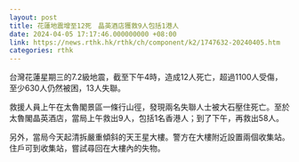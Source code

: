 ```yaml
---
layout: post
title: 花蓮地震增至12死　晶英酒店獲救9人包括1港人
date: 2024-04-05 17:17:46.000000000 +08:00
link: https://news.rthk.hk/rthk/ch/component/k2/1747632-20240405.htm
categories: rthk
---
```


台灣花蓮星期三的7.2級地震，截至下午4時，造成12人死亡，超過1100人受傷，至少630人仍然被困，13人失聯。

救援人員上午在太魯閣景區一條行山徑，發現兩名失聯人士被大石壓住死亡。至於太魯閣晶英酒店，當局上午救出9人，包括1名香港人；到了下午，再救出58人。

另外，當局今天起清拆嚴重傾斜的天王星大樓。警方在大樓附近設置兩個收集站。住戶可到收集站，嘗試尋回在大樓內的失物。
